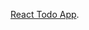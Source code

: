 
[React Todo App](https://developer.mozilla.org/en-US/docs/Learn/Tools_and_testing/Client-side_JavaScript_frameworks/React_todo_list_beginning).

